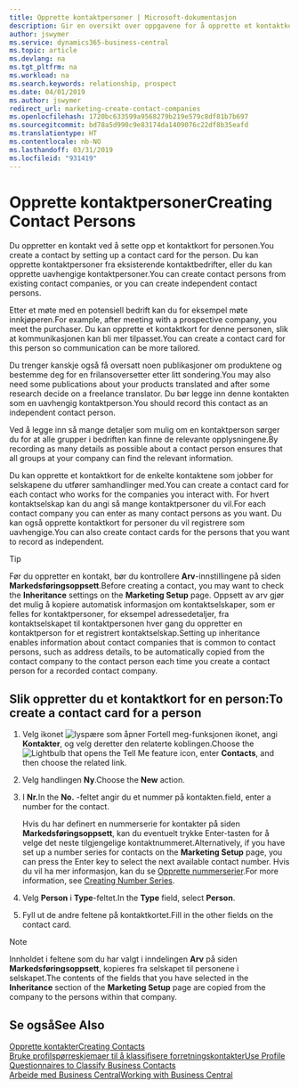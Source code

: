 ```yaml
---
title: Opprette kontaktpersoner | Microsoft-dokumentasjon
description: Gir en oversikt over oppgavene for å opprette et kontaktkort for en person, for eksempel et prospekt eller en leverandør, noe som bidrar til å definere relasjonen og tilpasse kommunikasjon.
author: jswymer
ms.service: dynamics365-business-central
ms.topic: article
ms.devlang: na
ms.tgt_pltfrm: na
ms.workload: na
ms.search.keywords: relationship, prospect
ms.date: 04/01/2019
ms.author: jswymer
redirect_url: marketing-create-contact-companies
ms.openlocfilehash: 1720bc633599a9568279b219e579c8df81b7b697
ms.sourcegitcommit: bd78a5d990c9e83174da1409076c22df8b35eafd
ms.translationtype: HT
ms.contentlocale: nb-NO
ms.lasthandoff: 03/31/2019
ms.locfileid: "931419"
---
```

# <a name="creating-contact-persons"></a><span data-ttu-id="5a527-103">Opprette kontaktpersoner</span><span class="sxs-lookup"><span data-stu-id="5a527-103">Creating Contact Persons</span></span>
<span data-ttu-id="5a527-104">Du oppretter en kontakt ved å sette opp et kontaktkort for personen.</span><span class="sxs-lookup"><span data-stu-id="5a527-104">You create a contact by setting up a contact card for the person.</span></span> <span data-ttu-id="5a527-105">Du kan opprette kontaktpersoner fra eksisterende kontaktbedrifter, eller du kan opprette uavhengige kontaktpersoner.</span><span class="sxs-lookup"><span data-stu-id="5a527-105">You can create contact persons from existing contact companies, or you can create independent contact persons.</span></span>

<span data-ttu-id="5a527-106">Etter et møte med en potensiell bedrift kan du for eksempel møte innkjøperen.</span><span class="sxs-lookup"><span data-stu-id="5a527-106">For example, after meeting with a prospective company, you meet the purchaser.</span></span> <span data-ttu-id="5a527-107">Du kan opprette et kontaktkort for denne personen, slik at kommunikasjonen kan bli mer tilpasset.</span><span class="sxs-lookup"><span data-stu-id="5a527-107">You can create a contact card for this person so communication can be more tailored.</span></span>

<span data-ttu-id="5a527-108">Du trenger kanskje også få oversatt noen publikasjoner om produktene og bestemme deg for en frilansoversetter etter litt sondering.</span><span class="sxs-lookup"><span data-stu-id="5a527-108">You may also need some publications about your products translated and after some research decide on a freelance translator.</span></span> <span data-ttu-id="5a527-109">Du bør legge inn denne kontakten som en uavhengig kontaktperson.</span><span class="sxs-lookup"><span data-stu-id="5a527-109">You should record this contact as an independent contact person.</span></span>

<span data-ttu-id="5a527-110">Ved å legge inn så mange detaljer som mulig om en kontaktperson sørger du for at alle grupper i bedriften kan finne de relevante opplysningene.</span><span class="sxs-lookup"><span data-stu-id="5a527-110">By recording as many details as possible about a contact person ensures that all groups at your company can find the relevant information.</span></span>

<span data-ttu-id="5a527-111">Du kan opprette et kontaktkort for de enkelte kontaktene som jobber for selskapene du utfører samhandlinger med.</span><span class="sxs-lookup"><span data-stu-id="5a527-111">You can create a contact card for each contact who works for the companies you interact with.</span></span> <span data-ttu-id="5a527-112">For hvert kontaktselskap kan du angi så mange kontaktpersoner du vil.</span><span class="sxs-lookup"><span data-stu-id="5a527-112">For each contact company you can enter as many contact persons as you want.</span></span> <span data-ttu-id="5a527-113">Du kan også opprette kontaktkort for personer du vil registrere som uavhengige.</span><span class="sxs-lookup"><span data-stu-id="5a527-113">You can also create contact cards for the persons that you want to record as independent.</span></span>

> [!TIP]  
>   <span data-ttu-id="5a527-114">Før du oppretter en kontakt, bør du kontrollere **Arv**-innstillingene på siden **Markedsføringsoppsett**.</span><span class="sxs-lookup"><span data-stu-id="5a527-114">Before creating a contact, you may want to check the **Inheritance** settings on the **Marketing Setup** page.</span></span> <span data-ttu-id="5a527-115">Oppsett av arv gjør det mulig å kopiere automatisk informasjon om kontaktselskaper, som er felles for kontaktpersoner, for eksempel adressedetaljer, fra kontaktselskapet til kontaktpersonen hver gang du oppretter en kontaktperson for et registrert kontaktselskap.</span><span class="sxs-lookup"><span data-stu-id="5a527-115">Setting up inheritance enables information about contact companies that is common to contact persons, such as address details, to be automatically copied from the contact company to the contact person each time you create a contact person for a recorded contact company.</span></span>

## <a name="to-create-a-contact-card-for-a-person"></a><span data-ttu-id="5a527-116">Slik oppretter du et kontaktkort for en person:</span><span class="sxs-lookup"><span data-stu-id="5a527-116">To create a contact card for a person</span></span>
1. <span data-ttu-id="5a527-117">Velg ikonet ![lyspære som åpner Fortell meg-funksjonen](media/ui-search/search_small.png "Fortell hva du vil gjøre") ikonet, angi **Kontakter**, og velg deretter den relaterte koblingen.</span><span class="sxs-lookup"><span data-stu-id="5a527-117">Choose the ![Lightbulb that opens the Tell Me feature](media/ui-search/search_small.png "Tell me what you want to do") icon, enter **Contacts**, and then choose the related link.</span></span>
2. <span data-ttu-id="5a527-118">Velg handlingen **Ny**.</span><span class="sxs-lookup"><span data-stu-id="5a527-118">Choose the **New** action.</span></span>
3. <span data-ttu-id="5a527-119">I **Nr.**</span><span class="sxs-lookup"><span data-stu-id="5a527-119">In the **No.**</span></span> <span data-ttu-id="5a527-120">-feltet angir du et nummer på kontakten.</span><span class="sxs-lookup"><span data-stu-id="5a527-120">field, enter a number for the contact.</span></span>

    <span data-ttu-id="5a527-121">Hvis du har definert en nummerserie for kontakter på siden **Markedsføringsoppsett**, kan du eventuelt trykke Enter-tasten for å velge det neste tilgjengelige kontaktnummeret.</span><span class="sxs-lookup"><span data-stu-id="5a527-121">Alternatively, if you have set up a number series for contacts on the **Marketing Setup** page, you can press the Enter key to select the next available contact number.</span></span> <span data-ttu-id="5a527-122">Hvis du vil ha mer informasjon, kan du se [Opprette nummerserier](ui-create-number-series.md).</span><span class="sxs-lookup"><span data-stu-id="5a527-122">For more information, see [Creating Number Series](ui-create-number-series.md).</span></span>
4. <span data-ttu-id="5a527-123">Velg **Person** i **Type**-feltet.</span><span class="sxs-lookup"><span data-stu-id="5a527-123">In the **Type** field, select **Person**.</span></span>
5. <span data-ttu-id="5a527-124">Fyll ut de andre feltene på kontaktkortet.</span><span class="sxs-lookup"><span data-stu-id="5a527-124">Fill in the other fields on the contact card.</span></span>

> [!NOTE]  
>   <span data-ttu-id="5a527-125">Innholdet i feltene som du har valgt i inndelingen **Arv** på siden **Markedsføringsoppsett**, kopieres fra selskapet til personene i selskapet.</span><span class="sxs-lookup"><span data-stu-id="5a527-125">The contents of the fields that you have selected in the **Inheritance** section of the **Marketing Setup** page are copied from the company to the persons within that company.</span></span>

## <a name="see-also"></a><span data-ttu-id="5a527-126">Se også</span><span class="sxs-lookup"><span data-stu-id="5a527-126">See Also</span></span>
[<span data-ttu-id="5a527-127">Opprette kontakter</span><span class="sxs-lookup"><span data-stu-id="5a527-127">Creating Contacts</span></span>](marketing-create-contact-companies.md)  
[<span data-ttu-id="5a527-128">Bruke profilspørreskjemaer til å klassifisere forretningskontakter</span><span class="sxs-lookup"><span data-stu-id="5a527-128">Use Profile Questionnaires to Classify Business Contacts</span></span>](marketing-create-contact-profile-questionnaire.md)  
[<span data-ttu-id="5a527-129">Arbeide med Business Central</span><span class="sxs-lookup"><span data-stu-id="5a527-129">Working with Business Central</span></span>](ui-work-product.md)
